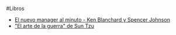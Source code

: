 #Libros

- [El nuevo manager al minuto - Ken Blanchard y Spencer Johnson](https://www.buscalibre.com.mx/libro-el-nuevo-manager-al-minuto-one-minute-manager-spanish-edition-el-metodo-gerencial-mas-popular-del-mundo/9780829701487/p/47865766)
- ["El arte de la guerra" de Sun Tzu](https://www.buscalibre.com.mx/libro-el-arte-de-la-guerra/9788441421332/p/2908393)